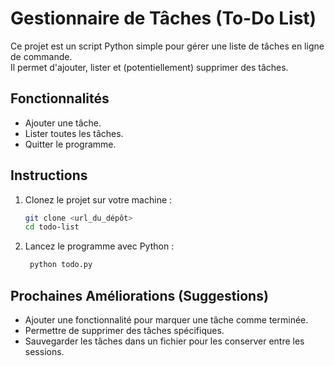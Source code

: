 # Gestionnaire de Tâches (To-Do List)

Ce projet est un script Python simple pour gérer une liste de tâches en ligne de commande.  
Il permet d'ajouter, lister et (potentiellement) supprimer des tâches.

## Fonctionnalités
- Ajouter une tâche.
- Lister toutes les tâches.
- Quitter le programme.

## Instructions
1. Clonez le projet sur votre machine :
   ```bash
   git clone <url_du_dépôt>
   cd todo-list
   ```
2. Lancez le programme avec Python :
   ```bash
	python todo.py
   ```

## Prochaines Améliorations (Suggestions)
- Ajouter une fonctionnalité pour marquer une tâche comme terminée.
- Permettre de supprimer des tâches spécifiques.
- Sauvegarder les tâches dans un fichier pour les conserver entre les sessions.
